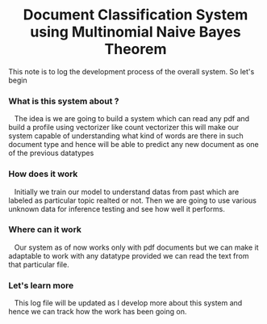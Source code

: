 <h1 align='center'> Document Classification System using Multinomial Naive Bayes Theorem </h1>

This note is to log the development process of the overall system. So let's begin 
<h3> What is this system about ? </h3>
<div align='left'>
    <p>&nbsp;&nbsp; The idea is we are going to build a system which can read any pdf and build a profile using vectorizer like count vectorizer this will make our system capable of understanding what kind of words are there in such document type and hence will be able to predict any new document as one of the previous datatypes </p>
</div>


<h3> How does it work </h3>

<div align='left'>
    <p>&nbsp;&nbsp; Initially we train our model to understand datas from past which are labeled as particular topic realted or not. Then we are going to use various unknown data for inference testing and see how well it performs. </p>
</div>

<h3> Where can  it work </h3>

<div align='left'>
    <p>&nbsp;&nbsp; Our system as of now works only with pdf documents but we can make it adaptable to work with any datatype provided we can read the text from that particular file.</p>
</div>

<h3>Let's learn more </h3>

<div align='left'>
    <p>&nbsp;&nbsp; This log file will be updated as I develop more about this system and hence we can track how the work has been going on.</p>
</div>